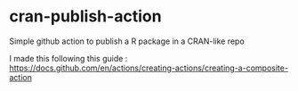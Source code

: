 # cran-publish-action
Simple github action to publish a R package in a CRAN-like repo

I made this following this guide :
https://docs.github.com/en/actions/creating-actions/creating-a-composite-action
